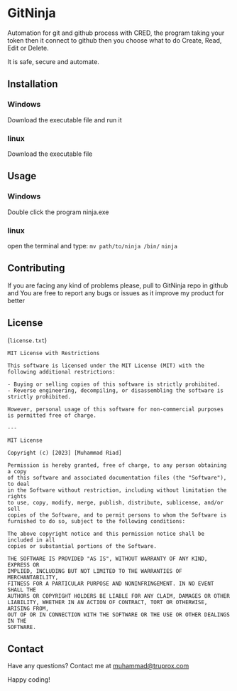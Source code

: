 # GitNinja

Automation for git and github process with CRED, the program taking your token then it connect to github then you choose what to do Create, Read, Edit or Delete.

It is safe, secure and automate.

## Installation

### Windows
Download the executable file and run it

### linux
Download the executable file 

## Usage
### Windows
Double click the program ninja.exe

### linux
open the terminal and type:
    `mv path/to/ninja /bin/`
    `ninja`

## Contributing

If you are facing any kind of problems please, pull to GitNinja repo in github and
You are free to report any bugs or issues as it improve my product for better

## License

(`license.txt`)
```
MIT License with Restrictions

This software is licensed under the MIT License (MIT) with the following additional restrictions:

- Buying or selling copies of this software is strictly prohibited.
- Reverse engineering, decompiling, or disassembling the software is strictly prohibited.

However, personal usage of this software for non-commercial purposes is permitted free of charge.

---

MIT License

Copyright (c) [2023] [Muhammad Riad]

Permission is hereby granted, free of charge, to any person obtaining a copy
of this software and associated documentation files (the "Software"), to deal
in the Software without restriction, including without limitation the rights
to use, copy, modify, merge, publish, distribute, sublicense, and/or sell
copies of the Software, and to permit persons to whom the Software is
furnished to do so, subject to the following conditions:

The above copyright notice and this permission notice shall be included in all
copies or substantial portions of the Software.

THE SOFTWARE IS PROVIDED "AS IS", WITHOUT WARRANTY OF ANY KIND, EXPRESS OR
IMPLIED, INCLUDING BUT NOT LIMITED TO THE WARRANTIES OF MERCHANTABILITY,
FITNESS FOR A PARTICULAR PURPOSE AND NONINFRINGEMENT. IN NO EVENT SHALL THE
AUTHORS OR COPYRIGHT HOLDERS BE LIABLE FOR ANY CLAIM, DAMAGES OR OTHER
LIABILITY, WHETHER IN AN ACTION OF CONTRACT, TORT OR OTHERWISE, ARISING FROM,
OUT OF OR IN CONNECTION WITH THE SOFTWARE OR THE USE OR OTHER DEALINGS IN THE
SOFTWARE.
```

## Contact

Have any questions? Contact me at muhammad@truprox.com

Happy coding!

